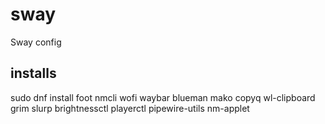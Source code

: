 # sway
Sway config 

## installs 

sudo dnf install foot nmcli wofi waybar blueman mako copyq wl-clipboard grim slurp brightnessctl playerctl pipewire-utils nm-applet 
